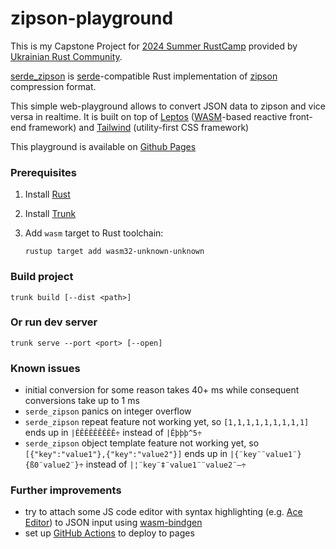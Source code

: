 # zipson-playground

This is my Capstone Project for [2024 Summer RustCamp](https://www.linkedin.com/posts/ukrainian-rust-community_we-are-excited-to-announce-the-enrollment-activity-7175432591154503680-fcdf?utm_source=share&utm_medium=member_desktop) provided by [Ukrainian Rust Community](https://www.linkedin.com/company/ukrainian-rust-community/).

[serde_zipson](https://github.com/zoryamba/serde_zipson) is [serde](https://serde.rs/)-compatible Rust implementation of [zipson](https://www.npmjs.com/package/zipson) compression format.

This simple web-playground allows to convert JSON data to zipson and vice versa in realtime. It is built on top of [Leptos](https://leptos.dev/) ([WASM](https://developer.mozilla.org/en-US/docs/WebAssembly)-based reactive front-end framework) and [Tailwind](https://tailwindcss.com/) (utility-first CSS framework)

This playground is available on [Github Pages](https://zoryamba.github.io/zipson-playground/)

### Prerequisites

1. Install [Rust](https://www.rust-lang.org/tools/install)

2. Install [Trunk](https://trunkrs.dev/#install)

3. Add `wasm` target to Rust toolchain: 
   ```
   rustup target add wasm32-unknown-unknown
   ```

### Build project
```
trunk build [--dist <path>]
```

### Or run dev server
```
trunk serve --port <port> [--open]
```

### Known issues

 - initial conversion for some reason takes 40+ ms while consequent conversions take up to 1 ms 
 - `serde_zipson` panics on integer overflow
 - `serde_zipson` repeat feature not working yet, so `[1,1,1,1,1,1,1,1,1]` ends up in `|ÊÊÊÊÊÊÊÊÊ÷` instead of `|Êþþþ^5÷`
 - `serde_zipson` object template feature not working yet, so `[{"key":"value1"},{"key":"value2"}]` ends up in `|{¨key¨¨value1¨}{ß0¨value2¨}÷` instead of `|¦¨key¨‡¨value1¨¨value2¨—÷`

### Further improvements

 - try to attach some JS code editor with syntax highlighting (e.g. [Ace Editor](https://ace.c9.io/)) to JSON input using [wasm-bindgen](https://book.leptos.dev/web_sys.html#using-js-libraries-with-wasm-bindgen)
 - set up [GitHub Actions](https://medium.com/@mpaternostro/how-to-deploy-pages-on-github-using-actions-a9281d03b345) to deploy to pages
